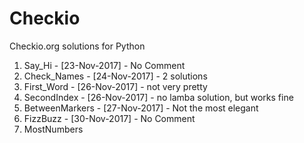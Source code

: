 # Checkio
Checkio.org solutions for Python

1. Say_Hi - [23-Nov-2017] - No Comment
2. Check_Names - [24-Nov-2017] - 2 solutions
3. First_Word - [26-Nov-2017] - not very pretty
4. SecondIndex - [26-Nov-2017] - no lamba solution, but works fine
5. BetweenMarkers - [27-Nov-2017] - Not the most elegant
6. FizzBuzz - [30-Nov-2017] - No Comment
7. MostNumbers

